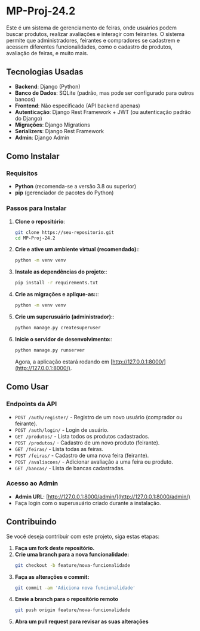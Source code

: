 # MP-Proj-24.2

Este é um sistema de gerenciamento de feiras, onde usuários podem buscar produtos, realizar avaliações e interagir com feirantes. O sistema permite que administradores, feirantes e compradores se cadastrem e acessem diferentes funcionalidades, como o cadastro de produtos, avaliação de feiras, e muito mais.

## Tecnologias Usadas

- **Backend**: Django (Python)
- **Banco de Dados**: SQLite (padrão, mas pode ser configurado para outros bancos)
- **Frontend**: Não especificado (API backend apenas)
- **Autenticação**: Django Rest Framework + JWT (ou autenticação padrão do Django)
- **Migrações**: Django Migrations
- **Serializers**: Django Rest Framework
- **Admin**: Django Admin

## Como Instalar

### Requisitos
- **Python** (recomenda-se a versão 3.8 ou superior)
- **pip** (gerenciador de pacotes do Python)

### Passos para Instalar

1. **Clone o repositório**:
   ```bash
   git clone https://seu-repositorio.git
   cd MP-Proj-24.2
   ```
2. **Crie e ative um ambiente virtual (recomendado):**:
   ```bash
   python -m venv venv
   ```
3. **Instale as dependências do projeto:**:
   ```bash
   pip install -r requirements.txt
   ```
4. **Crie as migrações e aplique-as::**:
   ```bash
   python -m venv venv
   ```
5. **Crie um superusuário (administrador):**:
   ```bash
   python manage.py createsuperuser
   ```
6. **Inicie o servidor de desenvolvimento:**:
   ```bash
   python manage.py runserver
   ```
   Agora, a aplicação estará rodando em [http://127.0.0.1:8000/](http://127.0.0.1:8000/).

## Como Usar

### Endpoints da API

- `POST /auth/register/` - Registro de um novo usuário (comprador ou feirante).
- `POST /auth/login/` - Login de usuário.
- `GET /produtos/` - Lista todos os produtos cadastrados.
- `POST /produtos/` - Cadastro de um novo produto (feirante).
- `GET /feiras/` - Lista todas as feiras.
- `POST /feiras/` - Cadastro de uma nova feira (feirante).
- `POST /avaliacoes/` - Adicionar avaliação a uma feira ou produto.
- `GET /bancas/` - Lista de bancas cadastradas.

### Acesso ao Admin

- **Admin URL**: [http://127.0.0.1:8000/admin/](http://127.0.0.1:8000/admin/)
- Faça login com o superusuário criado durante a instalação.

## Contribuindo

Se você deseja contribuir com este projeto, siga estas etapas:

1. **Faça um fork deste repositório.**
2. **Crie uma branch para a nova funcionalidade:**
   ```bash
   git checkout -b feature/nova-funcionalidade
    ```
3. **Faça as alterações e commit:**
    ```bash
    git commit -am 'Adiciona nova funcionalidade'
    ```
4. **Envie a branch para o repositório remoto**
    ```bash
    git push origin feature/nova-funcionalidade
    ```
5. **Abra um pull request para revisar as suas alterações**